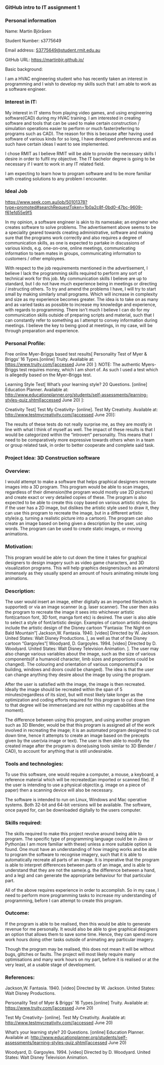 ### GitHub intro to IT assignment 1



### Personal information

Name: Martin Björåsen

Student Number: s3775649

Email address: S3775649@student.rmit.edu.au

GitHub URL: https://martinbjr.github.io/


Basic background: 

I am a HVAC engineering student who has recently taken an interest in programming and I wish to develop my skills such that I am able to work as a software engineer. 




### Interest in IT:
My interest in IT stems from playing video games, and using engineering software(CAD) during my HVAC training. I am interested in creating software and tools that can be used to make certain construction / simulation operations easier to perform or much faster(referring to programs such as CAD). The reason for this is because after having used software of various kinds for so long, I have developed preferences and as such have certain ideas I want to see implemented. 

I chose RMIT as I believe RMIT will be able to provide the necessary skills I desire in order to fulfil my objective. The IT bachelor degree is going to be necessary if I want to work in any IT related field.

I am expecting to learn how to program software and to be more familiar with creating solutions to any problem I encounter.





### Ideal Job
https://www.seek.com.au/job/50101378?type=promoted#searchRequestToken=1b0a2c8f-0bd0-47bc-9609-f61efd55e9f5



In my opinion, a software engineer is akin to its namesake; an engineer who creates software to solve problems. The advertisement above seems to be a speciality geared towards creating administrative, software and making sure that the programs work correctly and also requires a degree of communication skills, as one is expected to partake in discussions of various kinds, e.g. one-on-one, online meetings, communicating information to team mates in groups, communicating information to customers / other employees.

With respect to the job requirements mentioned in the advertisement, I believe I lack the programming skills required to perform any sort of technical work for this job. My communication skills I believe are up to standard, but I do not have much experience being in meetings or directing / instructing others. 
To try and amend the problems I have, I will try to start small by making similarly small programs. Which will increase in complexity and size as my experience becomes greater. The idea is to take on as many and as varied tasks as possible to increase my knowledge and experience, with regards to programming. 
There isn’t much I believe I can do for my communication skills outside of preparing scripts and material, such that I can constantly refer to something as I attempt to convey information during meetings. I believe the key to being good at meetings, in my case, will be through preparation and experience.





### Personal Profile:


Free online Myer-Briggs based test results[ Personality Test of Myer & Briggs’ 16 Types.[online] Truity. Available at: https://www.truity.com/[accessed June 20)
]:
NOTE: The authentic Myers-Briggs test requires money, which I am short of. As such I used a test which is allegedly based on the Myer-Briggs test.









Learning Style Test[ What’s your learning style? 20 Questions. [online] Education Planner. Available at: http://www.educationplanner.org/students/self-assessments/learning-styles-quiz.shtml[accessed June 20)
]:








Creativity Test[ Test My Creativity- [online]. Test My Creativity. Available at: http://www.testmycreativity.com/(accessed June 20)]:





The results of these tests do not really surprise me, as they are mostly in line with what I think of myself as well. 
The impact of these results is that I would be categorized within the “introvert” personality. This means that I need to be comparatively more expressive towards others when in a team or group related task, in order to better cooperate and complete said task.









### Project Idea: 3D Construction software


### Overview:
I would attempt to make a software that helps graphical designers recreate images into a 3D program. This program would be able to scan images, regardless of their dimension(the program would mostly use 2D pictures) and create exact  or very detailed copies of these. The program is also expected to be able to create this copy based on various artistic styles. So if the user has a 2D image, but dislikes the artistic style used to draw it, they can use this program to recreate the image, but in a different artistic style(e.g. turning a realistic picture into a cartoon). The program can also create an image based on being given a description by the user, using words. The program can be used to create static images, or moving animations.

### Motivation:
This program would be able to cut down the time it takes for graphical designers to design imagery such as video game characters, and 3D visualization programs. This will help graphics designers(such as animators) immensely as they usually spend an amount of hours animating minute long animations.

### Description:
The user would insert an image, either digitally as an imported file(which is supported) or via an image scanner (e.g. laser scanner). The user then asks the program to recreate the image it sees into whichever artistic font(cartoon font, 3D font, manga font etc) is desired. The user is also able to select a style of font/artistic design. Examples of cartoon artistic designs include the artistic design of the Disney cartoon “Fantasia: The Night on Bald Mountain”[ Jackson,W. Fantasia. 1940. [video] Directed by W. Jackson. United States: Walt Disney Productions.
], as well as that of the Disney cartoon “Gargoyles”[ Woodyard, D. Gargoyles. 1994. [video] Directed by D. Woodyard. United States: Walt Disney Television Animation.
]. The user may also change various variables about the image, such as the size of various components(if a humanoid character, limb sizes and proportions could be changed). The colouring and orientation of various components(if a building, windows and doors could be changed). The idea is that the user can change anything they desire about the image by using the program. 

After the user is satisfied with the image, the image is then recreated. Ideally the image should be recreated within the span of 5 minutes(regardless of its size), but will most likely take longer as the optimization and coding efforts required for this program to cut down time to that degree will be immense(and are not within my capabilities at the moment). 

The difference between using this program, and using another program such as 3D Blender, would be that this program is assigned all of the work involved in recreating the image; it is an automated program designed to cut down time, hence it attempts to create an image based on the precepts given by the user(via image or text). The user is then able to modify the created image after the program is done(using tools similar to 3D Blender / CAD), to account for anything that is still undesirable. 


### Tools and technologies:
To use this software, one would require a computer, a mouse, a keyboard, a reference material which will be recreated(an imported or scanned file). If the user is intending to use a physical object(e.g. image on a piece of paper) then a scanning device will also be necessary. 

The software is intended to run on Linux, Windows and Mac operative systems. Both 32-bit and 64-bit versions will be available. The software, once payed for, can be downloaded digitally to the users computer.


### Skills required:
The skills required to make this project revolve around being able to program. The specific type of programming language could be in Java or Python(as I am more familiar with these) unless a more suitable option is found. 
One must have an understanding of how imaging works and be able to program the software to recognise imagery, such that it is able to automatically recreate all parts of an image. It is imperative that the program is able to interpret differences between parts of an image, and is able to understand that they are not the same(e.g. the difference between a hand, and a leg) and can generate the appropriate behaviour for that particular part.

All of the above requires experience in order to accomplish. So in my case, I need to perform more programming tasks to increase my understanding of programming, before I can attempt to create this program.

### Outcome: 
If the program is able to be realised, then this would be able to generate revenue for me personally. It would also be able to give graphical designers an option that allows them to save some time. Hence, they can spend more work hours doing other tasks outside of animating any particular imagery.

Though the program may be realised, this does not mean it will be without bugs, glitches or faults. The project will most likely require many optimisations and many work hours on my part, before it is realised or at the very least, at a usable stage of development.



### References:


Jackson,W. Fantasia. 1940. [video] Directed by W. Jackson. United States: Walt Disney Productions.

Personality Test of Myer & Briggs’ 16 Types.[online] Truity. Available at: https://www.truity.com/[accessed June 20)

Test My Creativity- [online]. Test My Creativity. Available at: http://www.testmycreativity.com/(accessed June 20)

What’s your learning style? 20 Questions. [online] Education Planner. Available at: http://www.educationplanner.org/students/self-assessments/learning-styles-quiz.shtml[accessed June 20)


Woodyard, D. Gargoyles. 1994. [video] Directed by D. Woodyard. United States: Walt Disney Television Animation.
